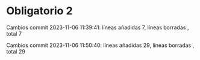 # Obligatorio 2

Cambios commit 2023-11-06 11:39:41: líneas añadidas 7, líneas borradas , total 7

Cambios commit 2023-11-06 11:50:40: líneas añadidas 29, líneas borradas , total 29

